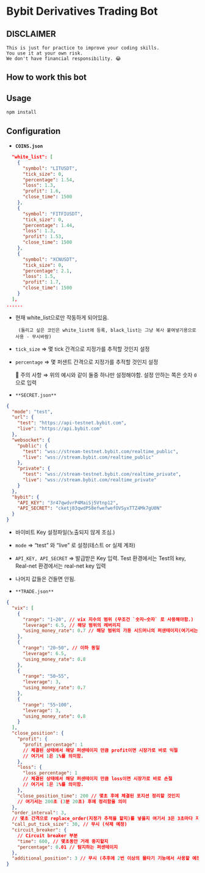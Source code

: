# Bybit Derivatives Trading Bot

## DISCLAIMER
```
This is just for practice to improve your coding skills. 
You use it at your own risk.
We don't have financial responsibility. 😂
```

## How to work this bot




## Usage

```
npm install
```


## Configuration

- **`COINS.json`**

```json
  "white_list": [
    {
      "symbol": "LITUSDT",
      "tick_size": 0,
      "percentage": 1.54,
      "loss": 1.3,
      "profit": 1.6,
      "close_time": 1500
    },
    {
      "symbol": "FITFIUSDT",
      "tick_size": 0,
      "percentage": 1.44,
      "loss": 1.3,
      "profit": 1.53,
      "close_time": 1500
    },
    {
      "symbol": "XCNUSDT",
      "tick_size": 0,
      "percentage": 2.1,
      "loss": 1.5,
      "profit": 1.7,
      "close_time": 1500
    }
  ],
......
```

- 현재 white_list으로만 작동하게 되어있음.

       (돌리고 싶은 코인은 white_list에 등록, black_list는 그냥 복사 붙여넣기용으로 사용 - 무시바람)

- `tick_size` ⇒ 몇 tick 간격으로 지정가를 추적할 것인지 설정
- `percentage` ⇒ 몇 퍼샌트 간격으로 지정가를 추적할 것인지 설정

  🚫 주의 사항 ⇒ 위의 예시와 같이 둘중 하나만 설정해야함. 설정 안하는 쪽은 숫자 `0`으로 입력

- `**SECRET.json**`

```json
{
  "mode": "test",
  "url": {
    "test": "https://api-testnet.bybit.com",
    "live": "https://api.bybit.com"
  },
  "websocket": {
    "public": {
      "test": "wss://stream-testnet.bybit.com/realtime_public",
      "live": "wss://stream.bybit.com/realtime_public"
    },
    "private": {
      "test": "wss://stream-testnet.bybit.com/realtime_private",
      "live": "wss://stream.bybit.com/realtime_private"
    }
  },
  "bybit": {
    "API_KEY": "3r47qwdvrP4MaiSj5Vtnp12",
    "API_SECRET": "cketj83qwdP58efwefwefOVSyxTTZ4Mk7gU0N"
  }
}
```

- 바이비트 Key 설정파일(노출되지 않게 조심.)
- `mode` ⇒ “test” 와 “live” 로 설정(테스트 or 실제 계좌)
- `API_KEY, API_SECRET` ⇒ 발급받은 Key 입력. Test 환경에서는 Test의 key, Real-net 환경에서는 real-net key 입력
- 나머지 값들은 건들면 안됨.

- `**TRADE.json**`

```json
{
  "vix": [
    {
      "range": "1~20", // vix 지수의 범위 (무조건 `숫자~숫자` 로 사용해야함.)
      "leverage": 6.5, // 해당 범위의 레버리지
      "using_money_rate": 0.7 // 해당 범위의 가용 시드머니의 퍼샌테이지(여기서는 70%)
    },
    {
      "range": "20~50", // 이하 동일
      "leverage": 6.5,
      "using_money_rate": 0.8
    },
    {
      "range": "50~55",
      "leverage": 3,
      "using_money_rate": 0.7
    },
    {
      "range": "55~100",
      "leverage": 3,
      "using_money_rate": 0.8
    }
  ],
  "close_position": {
    "profit": {
      "profit_percentage": 1
      // 체결된 상태에서 해당 퍼샌테이지 만큼 profit이면 시장가로 바로 익절
      // 여기서 1은 1%를 의미함.
    },
    "loss": {
      "loss_percentage": 1
      // 체결된 상태에서 해당 퍼샌테이지 만큼 loss이면 시장가로 바로 손절
      // 여기서 1은 1%를 의미함.
    },
    "close_position_time": 200 // 몇초 후에 체결된 포지션 정리할 것인지
    // 여기서는 200초 (3분 20초) 후에 정리함을 의미
  },
  "order_interval": 3,
  // 몇초 간격으로 replace_order(지정가 추적을 할지)를 넣을지 여기서 3은 3초마다 지정가 추적
  "call_put_tick_size": 30, // 무시 (삭제 예정)
  "circuit_breaker": {
    // Circuit breaker 부분
    "time": 600, // 몇초동안 거래 중지할지
    "percentage": 0.01 // 탐지하는 퍼샌테이지
  },
  "additional_position": 3 // 무시 (추후에 2번 이상의 물타기 기능에서 사용할 예정)
}
```

